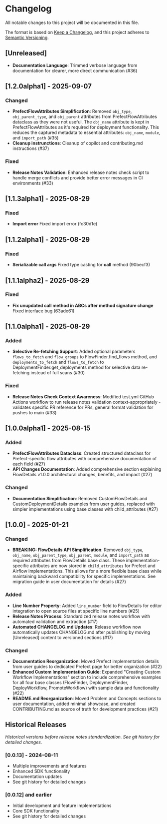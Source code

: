 # Changelog

All notable changes to this project will be documented in this file.

The format is based on [Keep a Changelog](https://keepachangelog.com/en/1.0.0/),
and this project adheres to [Semantic Versioning](https://semver.org/spec/v2.0.0.html).

## [Unreleased]

- **Documentation Language**: Trimmed verbose language from documentation for clearer, more direct communication (#36)

## [1.2.0alpha1] - 2025-09-07

### Changed
- **PrefectFlowAttributes Simplification**: Removed `obj_type`, `obj_parent_type`, and `obj_parent` attributes from PrefectFlowAttributes dataclass as they were not useful. The `obj_name` attribute is kept in PrefectFlowAttributes as it's required for deployment functionality. This reduces the captured metadata to essential attributes: `obj_name`, `module`, and `import_path` (#35)
- **Cleanup instrunctions**: Cleanup of copilot and contributing.md instructions (#37)

### Fixed
- **Release Notes Validation**: Enhanced release notes check script to handle merge conflicts and provide better error messages in CI environments (#33)

## [1.1.3alpha1] - 2025-08-29

### Fixed
- **Import error** Fixed import error (fc30d1e)

## [1.1.2alpha1] - 2025-08-29

### Fixed
- **Serializable call args** Fixed type casting for __call__ method (90becf3)

## [1.1.1alpha2] - 2025-08-29

### Fixed
- **Fix unupdated call method in ABCs after method signature change** Fixed interface bug (63ade61)

## [1.1.0alpha1] - 2025-08-29

### Added
- **Selective Re-fetching Support**: Added optional parameters `flows_to_fetch` and `flow_groups` to FlowFinder.find_flows method, and `deployments_to_fetch` and `flows_to_fetch` to DeploymentFinder.get_deployments method for selective data re-fetching instead of full scans (#30)

### Fixed
- **Release Notes Check Context Awareness**: Modified test.yml GitHub Actions workflow to run release notes validation context-appropriately - validates specific PR reference for PRs, general format validation for pushes to main (#33)

## [1.0.0alpha1] - 2025-08-15

### Added
- **PrefectFlowAttributes Dataclass**: Created structured dataclass for Prefect-specific flow attributes with comprehensive documentation of each field (#27)
- **API Changes Documentation**: Added comprehensive section explaining FlowDetails v1.0.0 architectural changes, benefits, and impact (#27)

### Changed
- **Documentation Simplification**: Removed CustomFlowDetails and CustomDeploymentDetails examples from user guides, replaced with simpler implementations using base classes with child_attributes (#27)

## [1.0.0] - 2025-01-21

### Changed
- **BREAKING: FlowDetails API Simplification**: Removed `obj_type`, `obj_name`, `obj_parent_type`, `obj_parent`, `module`, and `import_path` as required attributes from FlowDetails base class. These implementation-specific attributes are now stored in `child_attributes` for Prefect and Airflow implementations. This allows for a more flexible base class while maintaining backward compatibility for specific implementations. See migration guide in user documentation for details (#27)

### Added
- **Line Number Property**: Added `line_number` field to FlowDetails for editor integration to open source files at specific line numbers (#25)
- **Release Notes Process**: Standardized release notes workflow with automated validation and extraction (#17)
- **Automated CHANGELOG.md Updates**: Release workflow now automatically updates CHANGELOG.md after publishing by moving [Unreleased] content to versioned sections (#17)

### Changed
- **Documentation Reorganization**: Moved Prefect implementation details from user guides to dedicated Prefect page for better organization (#22)
- **Enhanced Custom Implementation Guide**: Expanded "Creating Custom Workflow Implementations" section to include comprehensive examples for all four base classes (FlowFinder, DeploymentFinder, DeployWorkflow, PromoteWorkflow) with sample data and functionality (#22)
- **README.md Reorganization**: Moved Problem and Concepts sections to user documentation, added minimal showcase, and created CONTRIBUTING.md as source of truth for development practices (#21)

## Historical Releases

*Historical versions before release notes standardization. See git history for detailed changes.*

### [0.0.13] - 2024-08-11
- Multiple improvements and features
- Enhanced SDK functionality
- Documentation updates
- See git history for detailed changes

### [0.0.12] and earlier
- Initial development and feature implementations
- Core SDK functionality
- See git history for detailed changes
